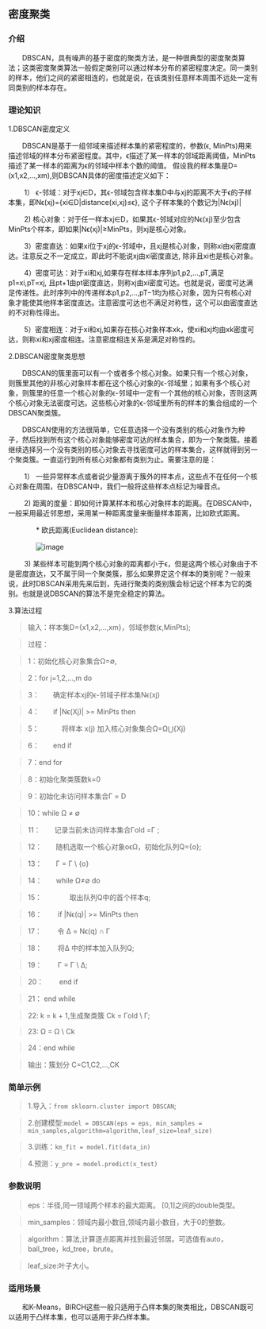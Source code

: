 <h2>密度聚类</h2>

<h3>介绍</h3>

　　DBSCAN，具有噪声的基于密度的聚类方法，是一种很典型的密度聚类算法；这类密度聚类算法一般假定类别可以通过样本分布的紧密程度决定。同一类别的样本，他们之间的紧密相连的，也就是说，在该类别任意样本周围不远处一定有同类别的样本存在。 

<h3>理论知识</h3>

1.DBSCAN密度定义

　　DBSCAN是基于一组邻域来描述样本集的紧密程度的，参数(ϵ, MinPts)用来描述邻域的样本分布紧密程度。其中，ϵ描述了某一样本的邻域距离阈值，MinPts描述了某一样本的距离为ϵ的邻域中样本个数的阈值。
假设我的样本集是D=(x1,x2,...,xm),则DBSCAN具体的密度描述定义如下：

　　 1） ϵ-邻域：对于xj∈D，其ϵ-邻域包含样本集D中与xj的距离不大于ϵ的子样本集，即Nϵ(xj)={xi∈D|distance(xi,xj)≤ϵ}, 这个子样本集的个数记为|Nϵ(xj)|　

　　 2) 核心对象：对于任一样本xj∈D，如果其ϵ-邻域对应的Nϵ(xj)至少包含MinPts个样本，即如果|Nϵ(xj)|≥MinPts，则xj是核心对象。　

　　 3）密度直达：如果xi位于xj的ϵ-邻域中，且xj是核心对象，则称xi由xj密度直达。注意反之不一定成立，即此时不能说xj由xi密度直达, 除非且xi也是核心对象。

　　 4）密度可达：对于xi和xj,如果存在样本样本序列p1,p2,...,pT,满足p1=xi,pT=xj, 且pt+1由pt密度直达，则称xj由xi密度可达。也就是说，密度可达满足传递性。此时序列中的传递样本p1,p2,...,pT−1均为核心对象，因为只有核心对象才能使其他样本密度直达。注意密度可达也不满足对称性，这个可以由密度直达的不对称性得出。

　　 5）密度相连：对于xi和xj,如果存在核心对象样本xk，使xi和xj均由xk密度可达，则称xi和xj密度相连。注意密度相连关系是满足对称性的。

2.DBSCAN密度聚类思想

　　DBSCAN的簇里面可以有一个或者多个核心对象。如果只有一个核心对象，则簇里其他的非核心对象样本都在这个核心对象的ϵ-邻域里；如果有多个核心对象，则簇里的任意一个核心对象的ϵ-邻域中一定有一个其他的核心对象，否则这两个核心对象无法密度可达。这些核心对象的ϵ-邻域里所有的样本的集合组成的一个DBSCAN聚类簇。

　　DBSCAN使用的方法很简单，它任意选择一个没有类别的核心对象作为种子，然后找到所有这个核心对象能够密度可达的样本集合，即为一个聚类簇。接着继续选择另一个没有类别的核心对象去寻找密度可达的样本集合，这样就得到另一个聚类簇。一直运行到所有核心对象都有类别为止。需要注意的是：

　　 1） 一些异常样本点或者说少量游离于簇外的样本点，这些点不在任何一个核心对象在周围，在DBSCAN中，我们一般将这些样本点标记为噪音点。

　　 2) 距离的度量：即如何计算某样本和核心对象样本的距离。在DBSCAN中，一般采用最近邻思想，采用某一种距离度量来衡量样本距离，比如欧式距离。　

　　　　*  欧氏距离(Euclidean distance):

　　　　![image](/uploads/7eda6b0012384d7c6b5543cb5cc2b208/image.png)

　　 3) 某些样本可能到两个核心对象的距离都小于ϵ，但是这两个核心对象由于不是密度直达，又不属于同一个聚类簇，那么如果界定这个样本的类别呢？一般来说，此时DBSCAN采用先来后到，先进行聚类的类别簇会标记这个样本为它的类别。也就是说DBSCAN的算法不是完全稳定的算法。

3.算法过程

> 输入：样本集D={x1,x2,...,xm}，邻域参数(ϵ,MinPts);

> 过程：

> 1：初始化核心对象集合Ω=∅,

> 2：for j=1,2,...,m do

> 3：  确定样本xj的ϵ-邻域子样本集Nϵ(xj)

> 4：  if |Nϵ(Xj)| >= MinPts then

> 5：    将样本 x(j) 加入核心对象集合Ω=Ω⋃{Xj}

> 6：  end if

> 7：end for

> 8：初始化聚类簇数k=0

> 9：初始化未访问样本集合Γ = D

> 10：while Ω ≠ ∅

> 11：  记录当前未访问样本集合Γold =Γ ;

> 12：  随机选取一个核心对象oϵΩ，初始化队列Q={o};

> 13：  Γ = Γ \ {o}

> 14：  while Ω≠∅ do

> 15：    取出队列Q中的首个样本q;

> 16：    if |Nϵ(q)| >= MinPts then

> 17：      令 ∆ = Nϵ(q) ∩ Γ

> 18：      将∆ 中的样本加入队列Q;

> 19：      Γ = Γ \ ∆;

> 20：    end if

> 21：  end while

> 22:  k = k + 1,生成聚类簇 Ck = Γold \ Γ;

> 23:  Ω = Ω \ Ck 

> 24：end while

> 输出：簇划分 C=C1,C2,...,CK

<h3>简单示例</h3>

> 1.导入：`from sklearn.cluster import DBSCAN`;

> 2.创建模型:`model = DBSCAN(eps = eps, min_samples = min_samples,algorithm=algorithm,leaf_size=leaf_size)`

> 3.训练：`km_fit = model.fit(data_in)`

> 4.预测：`y_pre = model.predict(x_test)`

<h3>参数说明</h3>

> eps：半径,同一领域两个样本的最大距离。 [0,1]之间的double类型。 

> min_samples：领域内最小数目,领域内最小数目，大于0的整数。

> algorithm：算法,计算逐点距离并找到最近邻居。可选值有auto，ball_tree，kd_tree，brute。

> leaf_size:叶子大小。

<h3>适用场景</h3>

　　和K-Means，BIRCH这些一般只适用于凸样本集的聚类相比，DBSCAN既可以适用于凸样本集，也可以适用于非凸样本集。
